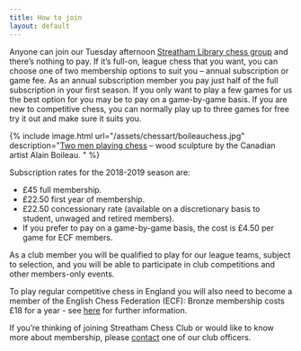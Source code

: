 ```yaml
---
title: How to join
layout: default
---
```


Anyone can join our Tuesday afternoon [Streatham Library chess group](/about/venues.html#whitelion) and there’s nothing
to pay. If it’s full-on, league chess that you want, you can choose one of two membership
options to suit you – annual subscription or game fee.
As an annual subscription member you pay just half of the full subscription in your first season.
If you only want to play a few games for us the best option for you may be to pay on a game-by-game basis. If you are new to competitive chess, you can normally play up to three games for free try it out and make sure it suits you.

{% include image.html url="/assets/chessart/boileauchess.jpg" description="[Two men playing chess](http://streathambrixtonchess.blogspot.com/2008/08/chess-in-art-xi.html) – wood sculpture by the Canadian artist Alain Boileau. " %}

Subscription rates for the 2018-2019 season are:

* £45 full membership.
* £22.50 first year of membership.
* £22.50 concessionary rate (available on a discretionary basis to student, unwaged and retired members).
* If you prefer to pay on a game-by-game basis, the cost is £4.50 per game for ECF members.

As a club member you will be qualified to play for our league teams, subject to selection, and you will be able to participate in club competitions and other members-only events.

To play regular competitive chess in England you will also need to become a member of the English Chess Federation (ECF):
Bronze membership costs £18 for a year - see [here](https://www.englishchess.org.uk/ecf-membership/) for further information.



If you’re thinking of joining Streatham Chess Club or would like to know more about membership, please [contact](/contact.html) one of our club officers.
